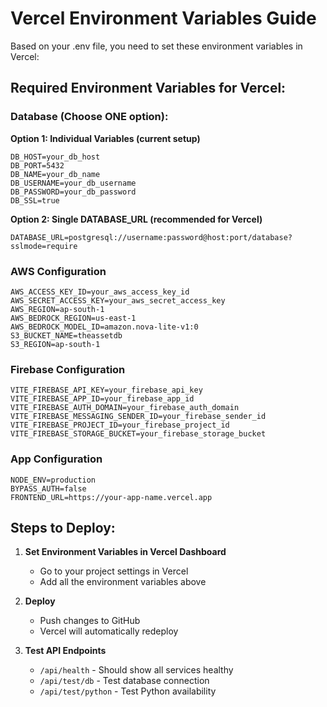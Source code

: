 # Vercel Environment Variables Guide

Based on your .env file, you need to set these environment variables in Vercel:

## Required Environment Variables for Vercel:

### Database (Choose ONE option):

**Option 1: Individual Variables (current setup)**
```
DB_HOST=your_db_host
DB_PORT=5432
DB_NAME=your_db_name
DB_USERNAME=your_db_username
DB_PASSWORD=your_db_password
DB_SSL=true
```

**Option 2: Single DATABASE_URL (recommended for Vercel)**
```
DATABASE_URL=postgresql://username:password@host:port/database?sslmode=require
```

### AWS Configuration
```
AWS_ACCESS_KEY_ID=your_aws_access_key_id
AWS_SECRET_ACCESS_KEY=your_aws_secret_access_key
AWS_REGION=ap-south-1
AWS_BEDROCK_REGION=us-east-1
AWS_BEDROCK_MODEL_ID=amazon.nova-lite-v1:0
S3_BUCKET_NAME=theassetdb
S3_REGION=ap-south-1
```

### Firebase Configuration
```
VITE_FIREBASE_API_KEY=your_firebase_api_key
VITE_FIREBASE_APP_ID=your_firebase_app_id
VITE_FIREBASE_AUTH_DOMAIN=your_firebase_auth_domain
VITE_FIREBASE_MESSAGING_SENDER_ID=your_firebase_sender_id
VITE_FIREBASE_PROJECT_ID=your_firebase_project_id
VITE_FIREBASE_STORAGE_BUCKET=your_firebase_storage_bucket
```

### App Configuration
```
NODE_ENV=production
BYPASS_AUTH=false
FRONTEND_URL=https://your-app-name.vercel.app
```

## Steps to Deploy:

1. **Set Environment Variables in Vercel Dashboard**
   - Go to your project settings in Vercel
   - Add all the environment variables above

2. **Deploy**
   - Push changes to GitHub
   - Vercel will automatically redeploy

3. **Test API Endpoints**
   - `/api/health` - Should show all services healthy
   - `/api/test/db` - Test database connection
   - `/api/test/python` - Test Python availability
